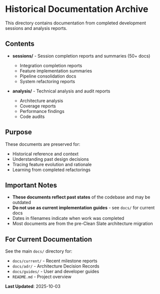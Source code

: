 # Historical Documentation Archive

This directory contains documentation from completed development sessions and analysis reports.

## Contents

- **sessions/** - Session completion reports and summaries (50+ docs)
  - Integration completion reports
  - Feature implementation summaries
  - Pipeline consolidation docs
  - System refactoring reports

- **analysis/** - Technical analysis and audit reports
  - Architecture analysis
  - Coverage reports
  - Performance findings
  - Code audits

## Purpose

These documents are preserved for:
- Historical reference and context
- Understanding past design decisions
- Tracing feature evolution and rationale
- Learning from completed refactorings

## Important Notes

- **These documents reflect past states** of the codebase and may be outdated
- **Do not use as current implementation guides** - see `docs/` for current docs
- Dates in filenames indicate when work was completed
- Most documents are from the pre-Clean Slate architecture migration

## For Current Documentation

See the main `docs/` directory for:
- `docs/current/` - Recent milestone reports
- `docs/adr/` - Architecture Decision Records
- `docs/guides/` - User and developer guides
- `README.md` - Project overview

**Last Updated**: 2025-10-03
